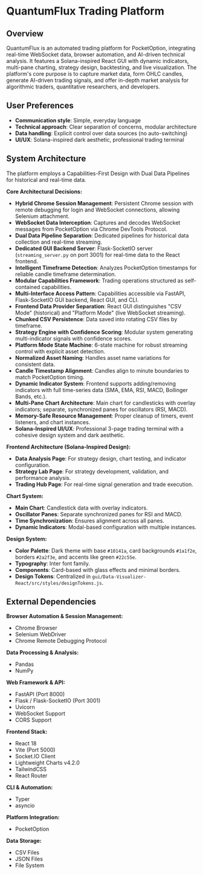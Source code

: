 # QuantumFlux Trading Platform

## Overview
QuantumFlux is an automated trading platform for PocketOption, integrating real-time WebSocket data, browser automation, and AI-driven technical analysis. It features a Solana-inspired React GUI with dynamic indicators, multi-pane charting, strategy design, backtesting, and live visualization. The platform's core purpose is to capture market data, form OHLC candles, generate AI-driven trading signals, and offer in-depth market analysis for algorithmic traders, quantitative researchers, and developers.

## User Preferences
- **Communication style**: Simple, everyday language
- **Technical approach**: Clear separation of concerns, modular architecture
- **Data handling**: Explicit control over data sources (no auto-switching)
- **UI/UX**: Solana-inspired dark aesthetic, professional trading terminal

## System Architecture
The platform employs a Capabilities-First Design with Dual Data Pipelines for historical and real-time data.

**Core Architectural Decisions:**
- **Hybrid Chrome Session Management**: Persistent Chrome session with remote debugging for login and WebSocket connections, allowing Selenium attachment.
- **WebSocket Data Interception**: Captures and decodes WebSocket messages from PocketOption via Chrome DevTools Protocol.
- **Dual Data Pipeline Separation**: Dedicated pipelines for historical data collection and real-time streaming.
- **Dedicated GUI Backend Server**: Flask-SocketIO server (`streaming_server.py` on port 3001) for real-time data to the React frontend.
- **Intelligent Timeframe Detection**: Analyzes PocketOption timestamps for reliable candle timeframe determination.
- **Modular Capabilities Framework**: Trading operations structured as self-contained capabilities.
- **Multi-Interface Access Pattern**: Capabilities accessible via FastAPI, Flask-SocketIO GUI backend, React GUI, and CLI.
- **Frontend Data Provider Separation**: React GUI distinguishes "CSV Mode" (historical) and "Platform Mode" (live WebSocket streaming).
- **Chunked CSV Persistence**: Data saved into rotating CSV files by timeframe.
- **Strategy Engine with Confidence Scoring**: Modular system generating multi-indicator signals with confidence scores.
- **Platform Mode State Machine**: 6-state machine for robust streaming control with explicit asset detection.
- **Normalized Asset Naming**: Handles asset name variations for consistent data.
- **Candle Timestamp Alignment**: Candles align to minute boundaries to match PocketOption timing.
- **Dynamic Indicator System**: Frontend supports adding/removing indicators with full time-series data (SMA, EMA, RSI, MACD, Bollinger Bands, etc.).
- **Multi-Pane Chart Architecture**: Main chart for candlesticks with overlay indicators; separate, synchronized panes for oscillators (RSI, MACD).
- **Memory-Safe Resource Management**: Proper cleanup of timers, event listeners, and chart instances.
- **Solana-Inspired UI/UX**: Professional 3-page trading terminal with a cohesive design system and dark aesthetic.

**Frontend Architecture (Solana-Inspired Design):**
- **Data Analysis Page**: For strategy design, chart testing, and indicator configuration.
- **Strategy Lab Page**: For strategy development, validation, and performance analysis.
- **Trading Hub Page**: For real-time signal generation and trade execution.

**Chart System:**
- **Main Chart**: Candlestick data with overlay indicators.
- **Oscillator Panes**: Separate synchronized panes for RSI and MACD.
- **Time Synchronization**: Ensures alignment across all panes.
- **Dynamic Indicators**: Modal-based configuration with multiple instances.

**Design System:**
- **Color Palette**: Dark theme with base `#10141a`, card backgrounds `#1a1f2e`, borders `#2a2f3e`, and accents like green `#22c55e`.
- **Typography**: Inter font family.
- **Components**: Card-based with glass effects and minimal borders.
- **Design Tokens**: Centralized in `gui/Data-Visualizer-React/src/styles/designTokens.js`.

## External Dependencies

**Browser Automation & Session Management:**
- Chrome Browser
- Selenium WebDriver
- Chrome Remote Debugging Protocol

**Data Processing & Analysis:**
- Pandas
- NumPy

**Web Framework & API:**
- FastAPI (Port 8000)
- Flask / Flask-SocketIO (Port 3001)
- Uvicorn
- WebSocket Support
- CORS Support

**Frontend Stack:**
- React 18
- Vite (Port 5000)
- Socket.IO Client
- Lightweight Charts v4.2.0
- TailwindCSS
- React Router

**CLI & Automation:**
- Typer
- asyncio

**Platform Integration:**
- PocketOption

**Data Storage:**
- CSV Files
- JSON Files
- File System